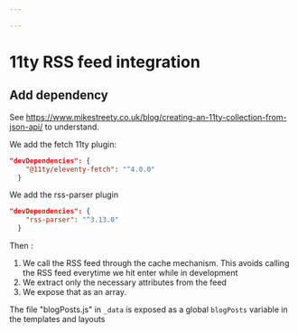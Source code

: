 ```yaml
---

---
```


# 11ty RSS feed integration

## Add dependency 

See https://www.mikestreety.co.uk/blog/creating-an-11ty-collection-from-json-api/ to understand.

We add the fetch 11ty plugin:

```json
"devDependencies": {
    "@11ty/eleventy-fetch": "^4.0.0"
  }
```

We add the rss-parser plugin

```json
"devDependencies": {
    "rss-parser": "^3.13.0"
  }
```

Then :

1. We call the RSS feed through the cache mechanism. This avoids calling the RSS feed everytime we hit enter while in development
2. We extract only the necessary attributes from the feed
3. We expose that as an array.

The file "blogPosts.js" in `_data` is exposed as a global `blogPosts` variable in the templates and layouts